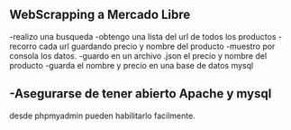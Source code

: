 ## WebScrapping a Mercado Libre 
  -realizo una busqueda 
  -obtengo una lista del url de todos los productos 
  -recorro cada url guardando precio y nombre del producto 
  -muestro por consola los datos.
  -guardo en un archivo .json el precio y nombre del producto
  -guarda el nombre y precio en una base de datos mysql

## -Asegurarse de tener abierto Apache y mysql
desde phpmyadmin pueden habilitarlo facilmente. 
